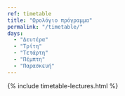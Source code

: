 ```yaml
---
ref: timetable
title: "Ωρολόγιο πρόγραμμα"
permalink: "/timetable/"
days: 
  - "Δευτέρα"
  - "Τρίτη"
  - "Τετάρτη"
  - "Πέμπτη"
  - "Παρασκευή"
---
```


{% include timetable-lectures.html %}

